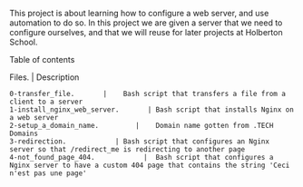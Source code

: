 This project is about learning how to configure a web server, and use automation to do so. In this project we are given a server that we need to configure ourselves, and that we will reuse for later projects at Holberton School.


Table of contents

Files.        |       Description
~~~~~~~~~~~~~~|~~~~~~~~~~~~~~~~~~~
0-transfer_file.       |	Bash script that transfers a file from a client to a server
1-install_nginx_web_server.       |	Bash script that installs Nginx on a web server
2-setup_a_domain_name.         |	Domain name gotten from .TECH Domains
3-redirection.            |	Bash script that configures an Nginx server so that /redirect_me is redirecting to another page
4-not_found_page_404.            |	Bash script that configures a Nginx server to have a custom 404 page that contains the string 'Ceci n'est pas une page'
